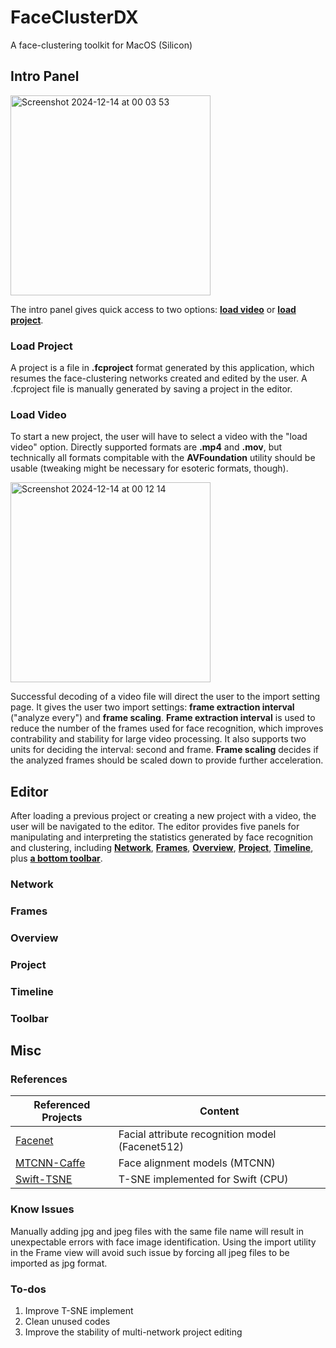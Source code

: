 # FaceClusterDX
A face-clustering toolkit for MacOS (Silicon)

## Intro Panel

<img width="320" alt="Screenshot 2024-12-14 at 00 03 53" src="https://github.com/user-attachments/assets/f176d76b-8c64-40be-bd78-d6b200eb4873" />

The intro panel gives quick access to two options: [**load video**](#load-video) or [**load project**](#load-project).

### Load Project
A project is a file in **.fcproject** format generated by this application, which resumes the face-clustering networks created and edited by the user. A .fcproject file is manually generated by saving a project in the editor.

### Load Video
To start a new project, the user will have to select a video with the "load video" option. Directly supported formats are **.mp4** and **.mov**, but technically all formats compitable with the **AVFoundation** utility should be usable (tweaking might be necessary for esoteric formats, though).

<img width="320" alt="Screenshot 2024-12-14 at 00 12 14" src="https://github.com/user-attachments/assets/3e92147d-ee6f-4dc4-9e5c-c5ac2cc735bd" />

Successful decoding of a video file will direct the user to the import setting page. It gives the user two import settings: **frame extraction interval** ("analyze every") and **frame scaling**. **Frame extraction interval** is used to reduce the number of the frames used for face recognition, which improves contrability and stability for large video processing. It also supports two units for deciding the interval: second and frame. **Frame scaling** decides if the analyzed frames should be scaled down to provide further acceleration.

## Editor

After loading a previous project or creating a new project with a video, the user will be navigated to the editor. The editor provides five panels for manipulating and interpreting the statistics generated by face recognition and clustering, including [**Network**](#network), [**Frames**](#Fframes), [**Overview**](#overview), [**Project**](#project), [**Timeline**](#timeline), plus [**a bottom toolbar**](#toolbar).

### Network



### Frames



### Overview



### Project



### Timeline



### Toolbar



## Misc

### References

| Referenced Projects | Content |
|---------------------|---------|
| [Facenet](https://github.com/davidsandberg/facenet/blob/master/LICENSE.md) | Facial attribute recognition model (Facenet512) |
| [MTCNN-Caffe](https://github.com/CongWeilin/mtcnn-caffe) | Face alignment models (MTCNN) |
| [Swift-TSNE](https://github.com/emannuelOC/swift-tsne) | T-SNE implemented for Swift (CPU) | 



### Know Issues

Manually adding jpg and jpeg files with the same file name will result in unexpectable errors with face image identification. Using the import utility in the Frame view will avoid such issue by forcing all jpeg files to be imported as jpg format.

### To-dos

1. Improve T-SNE implement
2. Clean unused codes
3. Improve the stability of multi-network project editing
